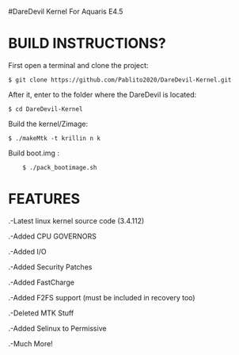 #DareDevil Kernel For Aquaris E4.5

BUILD INSTRUCTIONS?
===================

First open a terminal and clone the project:

	$ git clone https://github.com/Pablito2020/DareDevil-Kernel.git

After it, enter to the folder where the DareDevil is located:

	$ cd DareDevil-Kernel

Build the kernel/Zimage:

	$ ./makeMtk -t krillin n k

Build boot.img :

        $ ./pack_bootimage.sh

FEATURES
===================
.-Latest linux kernel source code (3.4.112)

.-Added CPU GOVERNORS

.-Added I/O

.-Added Security Patches

.-Added FastCharge

.-Added F2FS support (must be included in recovery too)

.-Deleted MTK Stuff

.-Added Selinux to Permissive

.-Much More!
